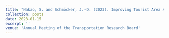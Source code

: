 ```yaml
---
title: "Nakao, S. and Schmöcker, J.-D. (2023). Improving Tourist Area Awareness using Bluetooth Beacons and Gamification. 102nd Annual Meeting of the Transportation Research Board. Washington D.C., U.S."
collection: posts
date: 2023-01-15
excerpt: ''
venue: 'Annual Meeting of the Transportation Research Board'
---
```

